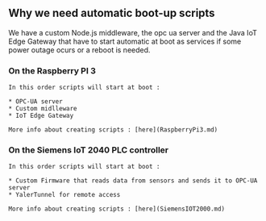 ## Why we need automatic boot-up scripts

We have a custom Node.js middleware, the opc ua server and the Java IoT Edge Gateway that have to start automatic at boot as services if some power outage ocurs or a reboot is needed.

### On the Raspberry PI 3

    In this order scripts will start at boot :

    * OPC-UA server
    * Custom midlleware
    * IoT Edge Gateway

    More info about creating scripts : [here](RaspberryPi3.md)

### On the Siemens IoT 2040 PLC controller

    In this order scripts will start at boot :

    * Custom Firmware that reads data from sensors and sends it to OPC-UA server
    * YalerTunnel for remote access

    More info about creating scripts : [here](SiemensIOT2000.md)